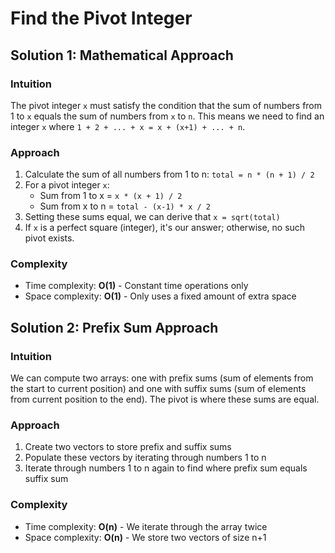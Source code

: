 # Find the Pivot Integer

## Solution 1: Mathematical Approach

### Intuition
The pivot integer `x` must satisfy the condition that the sum of numbers from 1 to `x` equals the sum of numbers from `x` to `n`. This means we need to find an integer `x` where `1 + 2 + ... + x = x + (x+1) + ... + n`.

### Approach
1. Calculate the sum of all numbers from 1 to n: `total = n * (n + 1) / 2`
2. For a pivot integer `x`:
   - Sum from 1 to x = `x * (x + 1) / 2`
   - Sum from x to n = `total - (x-1) * x / 2`
3. Setting these sums equal, we can derive that `x = sqrt(total)`
4. If `x` is a perfect square (integer), it's our answer; otherwise, no such pivot exists.

### Complexity
- Time complexity: **O(1)** - Constant time operations only
- Space complexity: **O(1)** - Only uses a fixed amount of extra space

## Solution 2: Prefix Sum Approach

### Intuition
We can compute two arrays: one with prefix sums (sum of elements from the start to current position) and one with suffix sums (sum of elements from current position to the end). The pivot is where these sums are equal.

### Approach
1. Create two vectors to store prefix and suffix sums
2. Populate these vectors by iterating through numbers 1 to n
3. Iterate through numbers 1 to n again to find where prefix sum equals suffix sum

### Complexity
- Time complexity: **O(n)** - We iterate through the array twice
- Space complexity: **O(n)** - We store two vectors of size n+1
